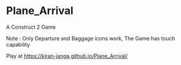 # Plane_Arrival
A Construct 2 Game

Note : Only Departure and Baggage icons work,
       The Game has touch capability
       
Play at https://kiran-janga.github.io/Plane_Arrival/
